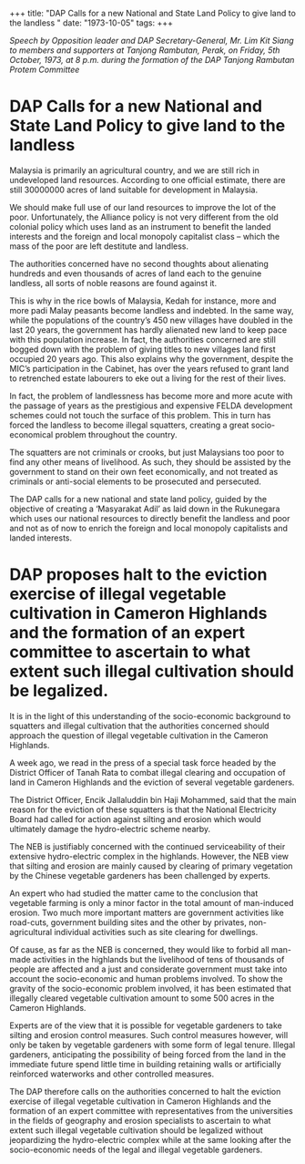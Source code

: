 +++ 
title: "DAP Calls for a new National and State Land Policy to give land to the landless	"
date: "1973-10-05"
tags:
+++

_Speech by Opposition leader and DAP Secretary-General, Mr. Lim Kit Siang to members and supporters at Tanjong Rambutan, Perak, on Friday, 5th October, 1973, at 8 p.m. during the formation of the DAP Tanjong Rambutan Protem Committee_		

# DAP Calls for a new National and State Land Policy to give land to the landless	

Malaysia is primarily an agricultural country, and we are still rich in undeveloped land resources. According to one official estimate, there are still 30000000 acres of land suitable for development in Malaysia.

We should make full use of our land resources to improve the lot of the poor. Unfortunately, the Alliance policy is not very different from the old colonial policy which uses land as an instrument to benefit the landed interests and the foreign and local monopoly capitalist class – which the mass of the poor are left destitute and landless.

The authorities concerned have no second thoughts about alienating hundreds and even thousands of acres of land each to the genuine landless, all sorts of noble reasons are found against it.</u>

This is why in the rice bowls of Malaysia, Kedah for instance, more and more padi Malay peasants become landless and indebted. In the same way, while the populations of the country’s 450 new villages have doubled in the last 20 years, the government has hardly alienated new land to keep pace with this population increase. In fact, the authorities concerned are still bogged down with the problem of giving titles to new villages land first occupied 20 years ago. This also explains why the government, despite the MIC’s participation in the Cabinet, has over the years refused to grant land to retrenched estate labourers to eke out a living for the rest of their lives.

In fact, the problem of landlessness has become more and more acute with the passage of years as the prestigious and expensive FELDA development schemes could not touch the surface of this problem. This in turn has forced the landless to become illegal squatters, creating a great socio-economical problem throughout the country.

The squatters are not criminals or crooks, but just Malaysians too poor to find any other means of livelihood. As such, they should be assisted by the government to stand on their own feet economically, and not treated as criminals or anti-social elements to be prosecuted and persecuted. 

The DAP calls for a new national and state land policy, guided by the objective of creating a ‘Masyarakat Adil’ as laid down in the Rukunegara which uses our national resources to directly benefit the landless and poor and not as of now to enrich the foreign and local monopoly capitalists and landed interests. 

# DAP proposes halt to the eviction exercise of illegal vegetable cultivation in Cameron Highlands and the formation of an expert committee to ascertain to what extent such illegal cultivation should be legalized.
 
It is in the light of this understanding of the socio-economic background to squatters and illegal cultivation that the authorities concerned should approach the question of illegal vegetable cultivation in the Cameron Highlands.

A week ago, we read in the press of a special task force headed by the District Officer of Tanah Rata to combat illegal clearing and occupation of land in Cameron Highlands and the eviction of several vegetable gardeners.

The District Officer, Encik Jallaluddin bin Haji Mohammed, said that the main reason for the eviction of these squatters is that the National Electricity Board had called for action against silting and erosion which would ultimately damage the hydro-electric scheme nearby.

The NEB is justifiably concerned with the continued serviceability of their extensive hydro-electric complex in the highlands. However, the NEB view that silting and erosion are mainly caused by clearing of primary vegetation by the Chinese vegetable gardeners has been challenged by experts.

An expert who had studied the matter came to the conclusion that vegetable farming is only a minor factor in the total amount of man-induced erosion. Two much more important matters are government activities like road-cuts, government building sites and the other by privates, non-agricultural individual activities such as site clearing for dwellings.

Of cause, as far as the NEB is concerned, they would like to forbid all man-made activities in the highlands but the livelihood of tens of thousands of people are affected and a just and considerate government must take into account the socio-economic and human problems involved. To show the gravity of the socio-economic problem involved, it has been estimated that illegally cleared vegetable cultivation amount to some 500 acres in the Cameron Highlands.

Experts are of the view that it is possible for vegetable gardeners to take silting and erosion control measures. Such control measures however, will only be taken by vegetable gardeners with some form of legal tenure. Illegal gardeners, anticipating the possibility of being forced from the land in the immediate future spend little time in building retaining walls or artificially reinforced waterworks and other controlled measures.

The DAP therefore calls on the authorities concerned to halt the eviction exercise of illegal vegetable cultivation in Cameron Highlands and the formation of an expert committee with representatives from the universities in the fields of geography and erosion specialists to ascertain to what extent such illegal vegetable cultivation should be legalized without jeopardizing the hydro-electric complex while at the same looking after the socio-economic needs of the legal and illegal vegetable gardeners.
 
